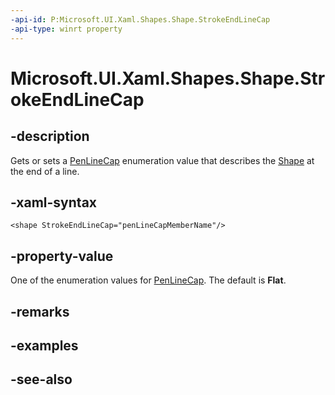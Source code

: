 ```yaml
---
-api-id: P:Microsoft.UI.Xaml.Shapes.Shape.StrokeEndLineCap
-api-type: winrt property
---
```


<!-- Property syntax
public Windows.UI.Xaml.Media.PenLineCap StrokeEndLineCap { get;  set; }
-->

# Microsoft.UI.Xaml.Shapes.Shape.StrokeEndLineCap

## -description
Gets or sets a [PenLineCap](../microsoft.ui.xaml.media/penlinecap.md) enumeration value that describes the [Shape](shape.md) at the end of a line.

## -xaml-syntax
```xaml
<shape StrokeEndLineCap="penLineCapMemberName"/>
```


## -property-value
One of the enumeration values for [PenLineCap](../microsoft.ui.xaml.media/penlinecap.md). The default is **Flat**.

## -remarks

## -examples

## -see-also
